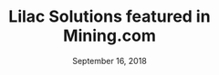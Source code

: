 ---
layout: post
title:  Lilac Solutions featured in Mining.com
date:   September 16, 2018
category: "Media Coverage"
excerpt: "Lilac dramatically decreases the volumes of reagents that need to be trucked in, so we can unlock resources in remote locations. On top of this, our technology is modular so the physical footprint of our facilities is approximately 1,000 times smaller than conventional lithium brine projects using evaporation ponds"
external: http://www.mining.com/aussie-miner-american-tech-company-plan-extract-lithium-quickly-argentina/
hidden: true
sitemap: false
---